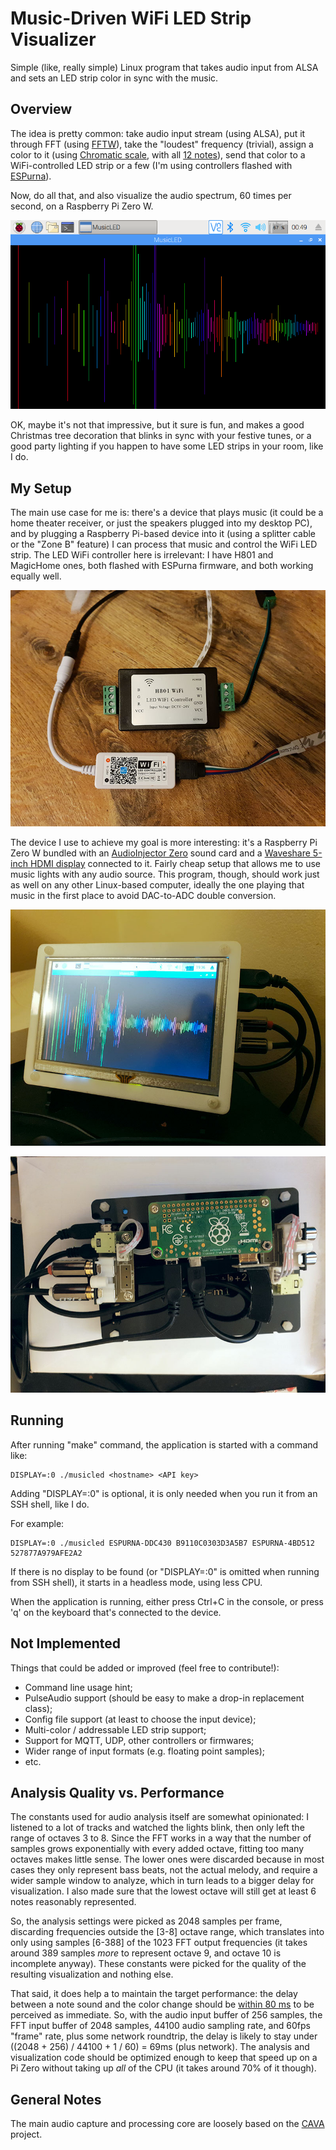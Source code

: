 # Music-Driven WiFi LED Strip Visualizer

Simple (like, really simple) Linux program that takes audio input from ALSA and sets an LED strip color in sync with the music.

## Overview

The idea is pretty common: take audio input stream (using ALSA), put it through FFT (using [FFTW](http://www.fftw.org/)), take the "loudest" frequency (trivial), assign a color to it (using [Chromatic scale](https://en.wikipedia.org/wiki/Chromatic_scale), with all [12 notes](https://www.youtube.com/watch?v=IT9CPoe5LnM)), send that color to a WiFi-controlled LED strip or a few (I'm using controllers flashed with [ESPurna](https://github.com/xoseperez/espurna)).

Now, do all that, and also visualize the audio spectrum, 60 times per second, on a Raspberry Pi Zero W.

![What it looks like](img/screenshot.png)

OK, maybe it's not that impressive, but it sure is fun, and makes a good Christmas tree decoration that blinks in sync with your festive tunes, or a good party lighting if you happen to have some LED strips in your room, like I do.

## My Setup

The main use case for me is: there's a device that plays music (it could be a home theater receiver, or just the speakers plugged into my desktop PC), and by plugging a Raspberry Pi-based device into it (using a splitter cable or the "Zone B" feature) I can process that music and control the WiFi LED strip. The LED WiFi controller here is irrelevant: I have H801 and MagicHome ones, both flashed with ESPurna firmware, and both working equally well.

![LED WiFi controllers](img/espurna.jpg)

The device I use to achieve my goal is more interesting: it's a Raspberry Pi Zero W bundled with an [AudioInjector Zero](https://www.kickstarter.com/projects/1250664710/audio-injector-zero-sound-card-for-the-raspberry-p) sound card and a [Waveshare 5-inch HDMI display](https://www.waveshare.com/5inch-hdmi-lcd-b.htm) connected to it. Fairly cheap setup that allows me to use music lights with any audio source. This program, though, should work just as well on any other Linux-based computer, ideally the one playing that music in the first place to avoid DAC-to-ADC double conversion.

![Visualizer from the front](img/front.jpg)

![Visualizer from the back](img/back.jpg)

## Running

After running "make" command, the application is started with a command like:
```
DISPLAY=:0 ./musicled <hostname> <API key>
```

Adding "DISPLAY=:0" is optional, it is only needed when you run it from an SSH shell, like I do.

For example:
```
DISPLAY=:0 ./musicled ESPURNA-DDC430 B9110C0303D3A5B7 ESPURNA-4BD512 527877A979AFE2A2
```

If there is no display to be found (or "DISPLAY=:0" is omitted when running from SSH shell), it starts in a headless mode, using less CPU.

When the application is running, either press Ctrl+C in the console, or press 'q' on the keyboard that's connected to the device.

## Not Implemented

Things that could be added or improved (feel free to contribute!):

* Command line usage hint;
* PulseAudio support (should be easy to make a drop-in replacement class);
* Config file support (at least to choose the input device);
* Multi-color / addressable LED strip support;
* Support for MQTT, UDP, other controllers or firmwares;
* Wider range of input formats (e.g. floating point samples);
* etc.

## Analysis Quality vs. Performance

The constants used for audio analysis itself are somewhat opinionated: I listened to a lot of tracks and watched the lights blink, then only left the range of octaves 3 to 8. Since the FFT works in a way that the number of samples grows exponentially with every added octave, fitting too many octaves makes little sense. The lower ones were discarded because in most cases they only represent bass beats, not the actual melody, and require a wider sample window to analyze, which in turn leads to a bigger delay for visualization. I also made sure that the lowest octave will still get at least 6 notes reasonably represented.

So, the analysis settings were picked as 2048 samples per frame, discarding frequencies outside the [3-8] octave range, which translates into only using samples [6-388] of the 1023 FFT output frequencies (it takes around 389 samples *more* to represent octave 9, and octave 10 is incomplete anyway). These constants were picked for the quality of the resulting visualization and nothing else.

That said, it does help a to maintain the target performance: the delay between a note sound and the color change should be [within 80 ms](https://paulbakaus.com/tutorials/performance/the-illusion-of-speed/) to be perceived as immediate. So, with the audio input buffer of 256 samples, the FFT input buffer of 2048 samples, 44100 audio sampling rate, and 60fps "frame" rate, plus some network roundtrip, the delay is likely to stay under ((2048 + 256) / 44100 + 1 / 60) = 69ms (plus network). The analysis and visualization code should be optimized enough to keep that speed up on a Pi Zero without taking up *all* of the CPU (it takes around 70% of it though).

## General Notes

The main audio capture and processing core are loosely based on the [CAVA](https://github.com/karlstav/cava) project.
